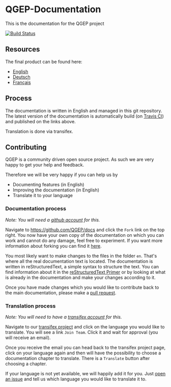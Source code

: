 # QGEP-Documentation
This is the documentation for the QGEP project

[![Build
Status](https://travis-ci.org/QGEP/docs.svg)](https://travis-ci.org/QGEP/docs)

## Resources

The final product can be found here:

 * [English](https://qgep.github.io/docs)
 * [Deutsch](https://qgep.github.io/docs/de)
 * [Français](https://qgep.github.io/docs/fr)

## Process

The documentation is written in English and managed in this git repository.
The latest version of the documentation is automatically build (on [Travis
CI](https://travis-ci.org/QGEP/docs)) and published on the links above.

Translation is done via transifex.

## Contributing

QGEP is a community driven open source project. As such we are very happy to
get your help and feedback.

Therefore we will be very happy if you can help us by

 * Documenting features (in English)
 * Improving the documentation (in English)
 * Translate it to your language

### Documentation process

*Note: You will need a [github account](https://github.com/) for this.*

Navigate to https://github.com/QGEP/docs and click the `Fork` link on the top
right. You now have your own copy of the documentation on which you can work
and cannot do any damage, feel free to experiment.
If you want more information about forking you can find it
[here](https://help.github.com/articles/fork-a-repo/).

You most likely want to make changes to the files in the folder `en`. That's
where all the real documentation text is located. The documentation is written
in reStructuredText, a simple syntax to structure the text. You can find
information about it in the [reStructuredText
Primer](http://sphinx-doc.org/rest.html) or by looking at what is already in
the documentation and make your changes according to it.

Once you have made changes which you would like to contribute back to the main
documentation, please make a [pull
request](https://help.github.com/articles/using-pull-requests/).

### Translation process

*Note: You will need to have a [transifex account](https://transifex.com/) for this.*

Navigate to our [transifex
project](https://www.transifex.com/organization/qgep/dashboard/qgep-documentation)
and click on the language you would like to translate. You will see a link
`Join Team`. Click it and wait for approval (you will receive an email).

Once you receive the email you can head back to the transifex project page,
click on your language again and then will have the possibility to choose a
documentation chapter to translate. There is a `Translate` button after
choosing a chapter.

If your language is not yet available, we will happily add it for you. Just
[open an issue](https://github.com/QGEP/docs/issues/new) and tell us which
language you would like to translate it to.
